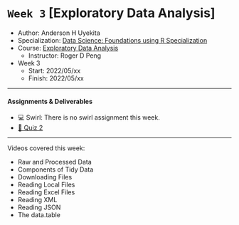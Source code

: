 # `Week 3` [Exploratory Data Analysis]

* Author: Anderson H Uyekita
* Specialization: [Data Science: Foundations using R Specialization](https://www.coursera.org/specializations/data-science-foundations-r)
* Course: [Exploratory Data Analysis](https://www.coursera.org/learn/exploratory-data-analysis)
    * Instructor: Roger D Peng
* Week 3
    * Start: 2022/05/xx
    * Finish: 2022/05/xx

***

#### Assignments & Deliverables

* :computer: Swirl: There is no swirl assignment this week.
* [:pencil: Quiz 2](./getting_and_cleaning_data_quiz_2.md)

***

Videos covered this week:

* Raw and Processed Data
* Components of Tidy Data
* Downloading Files
* Reading Local Files
* Reading Excel Files
* Reading XML
* Reading JSON
* The data.table
